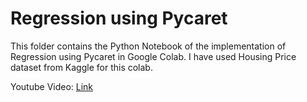 # Regression using Pycaret

This folder contains the Python Notebook of the implementation of Regression using Pycaret in Google Colab.
I have used Housing Price dataset from Kaggle for this colab.

Youtube Video: [Link](https://youtu.be/rCp8_hmHxpQ?feature=shared)

